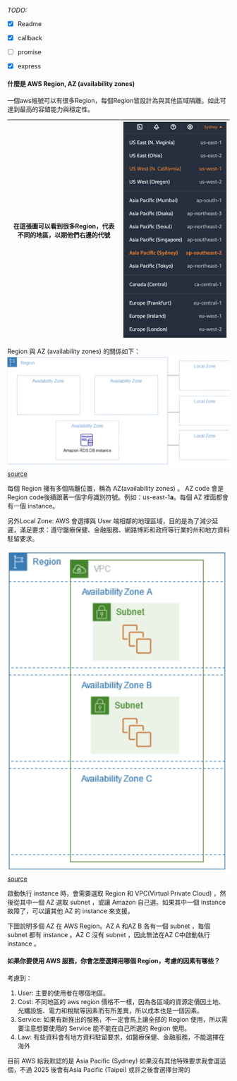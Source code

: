 *TODO:*
- [x] Readme 
- [x] callback
- [ ] promise
- [x] express


#### 什麼是 AWS Region, AZ (availability zones)

一個aws帳號可以有很多Region，每個Region皆設計為與其他區域隔離。如此可達到最高的容錯能力與穩定性。
    

| 在這張圖可以看到很多Region，代表不同的地區，以期他們右邊的代號 | ![](assets/image2.png) |
| ----------------- | ---------------------- |

Region 與 AZ (availability zones) 的關係如下：  
![](assets/image.png) [source](https://docs.aws.amazon.com/AmazonRDS/latest/UserGuide/Concepts.RegionsAndAvailabilityZones.html)

每個 Region 擁有多個隔離位置，稱為 AZ(availability zones) 。 AZ code 會是 Region code後續跟著一個字母識別符號。例如：us-east-1**a**。每個 AZ 裡面都會有一個 instance。

另外Local Zone: AWS 會選擇與 User 端相鄰的地理區域，目的是為了減少延遲，滿足要求：遵守醫療保健、金融服務、網路博彩和政府等行業的州和地方資料駐留要求。


![](assets/image1.png) [source](https://docs.aws.amazon.com/AWSEC2/latest/UserGuide/using-regions-availability-zones.html#concepts-regions)

啟動執行 instance 時，會需要選取 Region 和 VPC(Virtual Private Cloud) ，然後從其中一個 AZ 選取 subnet ，或讓 Amazon 自己選。如果其中一個 instance 故障了，可以讓其他 AZ 的 instance 來支援。

下圖說明多個 AZ 在 AWS Region。AZ A 和AZ B 各有一個 subnet ，每個 subnet 都有 instance 。AZ C 沒有 subnet ，因此無法在AZ C中啟動執行 instance 。


#### 如果你要使用 AWS 服務，你會怎麼選擇用哪個 Region，考慮的因素有哪些？

考慮到：
 1. User: 主要的使用者在哪個地區。  
 2. Cost: 不同地區的 aws region 價格不一樣，因為各區域的資源定價因土地、光纖設施、電力和稅賦等因素而有所差異，所以成本也是一個因素。
 3. Service: 如果有新推出的服務，不一定會馬上讓全部的 Region 使用，所以需要注意想要使用的 Service 能不能在自己所選的 Region 使用。
 4. Law: 有些資料會有地方資料駐留要求，如醫療保健、金融服務，不能選擇在海外

目前 AWS 給我默認的是 Asia Pacific (Sydney) 如果沒有其他特殊要求我會選這個，不過 2025 後會有Asia Pacific (Taipei) 或許之後會選擇台灣的
